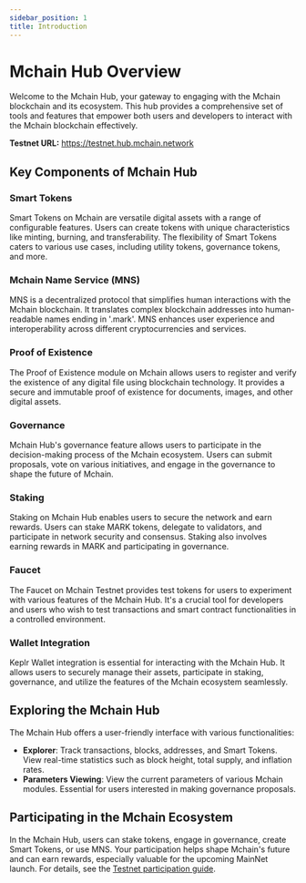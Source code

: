 ```yaml
---
sidebar_position: 1
title: Introduction
---
```


# Mchain Hub Overview

Welcome to the Mchain Hub, your gateway to engaging with the Mchain blockchain and its ecosystem. This hub provides a comprehensive set of tools and features that empower both users and developers to interact with the Mchain blockchain effectively.

**Testnet URL:** https://testnet.hub.mchain.network

## Key Components of Mchain Hub

### Smart Tokens
Smart Tokens on Mchain are versatile digital assets with a range of configurable features. Users can create tokens with unique characteristics like minting, burning, and transferability. The flexibility of Smart Tokens caters to various use cases, including utility tokens, governance tokens, and more.

### Mchain Name Service (MNS)
MNS is a decentralized protocol that simplifies human interactions with the Mchain blockchain. It translates complex blockchain addresses into human-readable names ending in '.mark'. MNS enhances user experience and interoperability across different cryptocurrencies and services.

### Proof of Existence
The Proof of Existence module on Mchain allows users to register and verify the existence of any digital file using blockchain technology. It provides a secure and immutable proof of existence for documents, images, and other digital assets.

### Governance
Mchain Hub's governance feature allows users to participate in the decision-making process of the Mchain ecosystem. Users can submit proposals, vote on various initiatives, and engage in the governance to shape the future of Mchain.

### Staking
Staking on Mchain Hub enables users to secure the network and earn rewards. Users can stake MARK tokens, delegate to validators, and participate in network security and consensus. Staking also involves earning rewards in MARK and participating in governance.

### Faucet
The Faucet on Mchain Testnet provides test tokens for users to experiment with various features of the Mchain Hub. It's a crucial tool for developers and users who wish to test transactions and smart contract functionalities in a controlled environment.

### Wallet Integration
Keplr Wallet integration is essential for interacting with the Mchain Hub. It allows users to securely manage their assets, participate in staking, governance, and utilize the features of the Mchain ecosystem seamlessly.

## Exploring the Mchain Hub
The Mchain Hub offers a user-friendly interface with various functionalities:

- **Explorer**: Track transactions, blocks, addresses, and Smart Tokens. View real-time statistics such as block height, total supply, and inflation rates.
- **Parameters Viewing**: View the current parameters of various Mchain modules. Essential for users interested in making governance proposals.

## Participating in the Mchain Ecosystem
In the Mchain Hub, users can stake tokens, engage in governance, create Smart Tokens, or use MNS. Your participation helps shape Mchain's future and can earn rewards, especially valuable for the upcoming MainNet launch. For details, see the [Testnet participation guide](/docs/learn/participate).